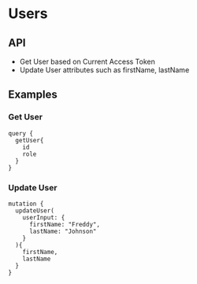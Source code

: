 # Users

## API

* Get User based on Current Access Token
* Update User attributes such as firstName, lastName

## Examples

### Get User

```text
query {
  getUser{
    id
    role
  }
}
```

### Update User

```text
mutation {
  updateUser(
    userInput: {
      firstName: "Freddy",
      lastName: "Johnson"
    }
  ){
    firstName,
    lastName
  }
}
```

